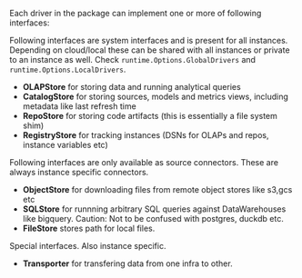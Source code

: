 Each driver in the package can implement one or more of following interfaces:

Following interfaces are system interfaces and is present for all instances. Depending on cloud/local these can be shared with all instances or private to an instance as well. Check `runtime.Options.GlobalDrivers` and `runtime.Options.LocalDrivers`.
- **OLAPStore** for storing data and running analytical queries
- **CatalogStore** for storing sources, models and metrics views, including metadata like last refresh time
- **RepoStore** for storing code artifacts (this is essentially a file system shim)
- **RegistryStore** for tracking instances (DSNs for OLAPs and repos, instance variables etc)

Following interfaces are only available as source connectors. These are always instance specific connectors.
- **ObjectStore** for downloading files from remote object stores like s3,gcs etc
- **SQLStore** for runnning arbitrary SQL queries against DataWarehouses like bigquery. Caution: Not to be confused with postgres, duckdb etc.
- **FileStore** stores path for local files.

Special interfaces. Also instance specific.
- **Transporter** for transfering data from one infra to other. 
